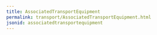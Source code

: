 ```yaml
---
title: AssociatedTransportEquipment
permalink: transport/AssociatedTransportEquipment.html
jsonid: associatedtransportequipment
---
```

